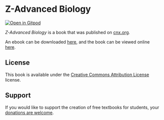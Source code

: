 # Z-Advanced Biology

[![Open in Gitpod](https://gitpod.io/button/open-in-gitpod.svg)](https://gitpod.io/from-referrer/)

_Z-Advanced Biology_ is a book that was published on [cnx.org](https://cnx.org/).

An ebook can be downloaded [here](https://github.com/cnx-user-books/cnxbook-z-advanced-biology/releases/latest), and the book can be viewed online [here](https://github.com/cnx-user-books/cnxbook-z-advanced-biology/releases/latest).

## License
This book is available under the [Creative Commons Attribution License](./LICENSE) license.

## Support
If you would like to support the creation of free textbooks for students, your [donations are welcome](https://riceconnect.rice.edu/donation/support-openstax-banner).
